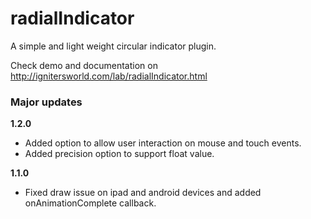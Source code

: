 # radialIndicator
A simple and light weight circular indicator plugin.

Check demo and documentation on <a href="http://ignitersworld.com/lab/radialIndicator.html">http://ignitersworld.com/lab/radialIndicator.html</a>

<h3>Major updates</h3>

<strong>1.2.0</strong>
- Added option to allow user interaction on mouse and touch events.
- Added precision option to support float value.

<strong>1.1.0</strong>
- Fixed draw issue on ipad and android devices and added onAnimationComplete callback.